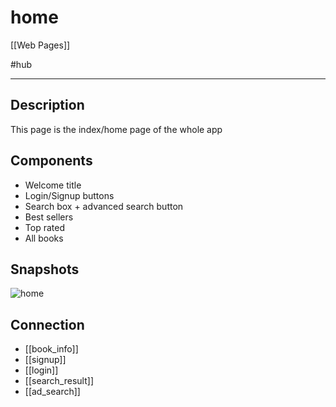# home

[[Web Pages]]

#hub

---

## Description

This page is the index/home page of the whole app

## Components

* Welcome title
* Login/Signup buttons
* Search box + advanced search button
* Best sellers
* Top rated
* All books

## Snapshots

![home](home.png)

## Connection

* [[book_info]]
* [[signup]]
* [[login]]
* [[search_result]]
* [[ad_search]]